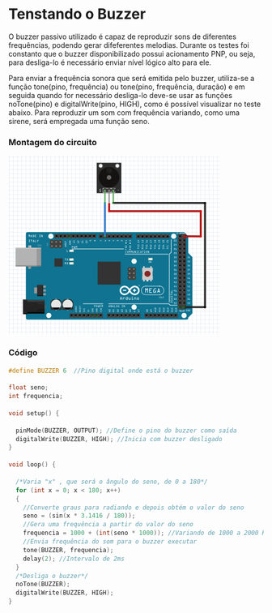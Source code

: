 # Tenstando o Buzzer

O buzzer passivo utilizado é capaz de reproduzir sons de diferentes frequências, podendo gerar difeferentes melodias. Durante os testes foi constanto que o buzzer disponibilizado possui acionamento PNP, ou seja, para desliga-lo é necessário enviar nível lógico alto para ele. 

Para enviar a frequência sonora que será emitida pelo buzzer, utiliza-se a função tone(pino, frequência) ou tone(pino, frequência, duração) e em seguida quando for necessário desliga-lo deve-se usar as funções noTone(pino) e digitalWrite(pino, HIGH), como é possível visualizar no teste abaixo. Para reproduzir um som com frequência variando, como uma sirene, será empregada uma função seno.

### Montagem do circuito

![Buzzer](../Imagens/modulo_buzzer.PNG)

### Código

~~~C
#define BUZZER 6  //Pino digital onde está o buzzer

float seno;
int frequencia;

void setup() {

  pinMode(BUZZER, OUTPUT); //Define o pino do buzzer como saída
  digitalWrite(BUZZER, HIGH); //Inicia com buzzer desligado
}

void loop() {

  /*Varia "x" , que será o ângulo do seno, de 0 a 180*/
  for (int x = 0; x < 180; x++)
  {
    //Converte graus para radiando e depois obtém o valor do seno
    seno = (sin(x * 3.1416 / 180));
    //Gera uma frequência a partir do valor do seno
    frequencia = 1000 + (int(seno * 1000)); //Variando de 1000 a 2000 Hz
    //Envia frequência do som para o buzzer executar
    tone(BUZZER, frequencia);
    delay(2); //Intervalo de 2ms
  }
  /*Desliga o buzzer*/
  noTone(BUZZER);
  digitalWrite(BUZZER, HIGH);
}
~~~
